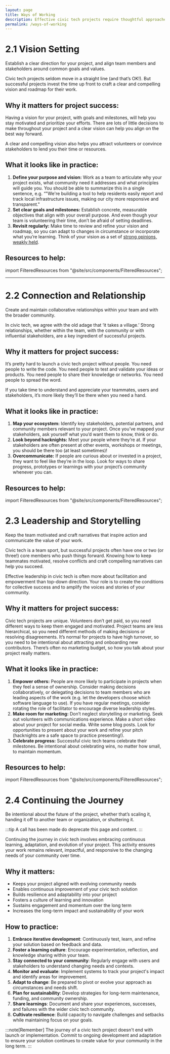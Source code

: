 ```yaml
---
layout: page
title: Ways of Working
description: Effective civic tech projects require thoughtful approaches to collaboration, leadership, engagement and continuous improvement. The practices below help teams navigate complex challenges, foster strong relationships, and ensure their projects are meeting the needs of communities.
permalink: /ways-of-working
---
```


# 2.1 Vision Setting

Establish a clear direction for your project, and align team members and stakeholders around common goals and values.

Civic tech projects seldom move in a straight line (and that’s OK\!). But successful projects invest the time up front to craft a clear and compelling vision and roadmap for their work.

## Why it matters for project success:

Having a vision for your project, with goals and milestones, will help you stay motivated and prioritize your efforts. There are lots of little decisions to make throughout your project and a clear vision can help you align on the best way forward.

A clear and compelling vision also helps you attract volunteers or convince stakeholders to lend you their time or resources.

## What it looks like in practice:

1. **Define your purpose and vision:** Work as a team to articulate why your project exists, what community need it addresses and what principles will guide you. You should be able to summarize this in a single sentence, e.g. “"We're building a tool to help residents easily report and track local infrastructure issues, making our city more responsive and transparent."
2. **Set clear goals and milestones:** Establish concrete, measurable objectives that align with your overall purpose. And even though your team is volunteering their time, don’t be afraid of setting deadlines.
3. **Revisit regularly:** Make time to review and refine your vision and roadmap, so you can adapt to changes in circumstance or incorporate what you’re learning. Think of your vision as a set of [strong opinions, weakly held](https://medium.com/@ameet/strong-opinions-weakly-held-a-framework-for-thinking-6530d417e364).

## Resources to help:

import FilteredResources from "@site/src/components/FilteredResources";

<FilteredResources matchSection="vision setting" />

---

# 2.2 Connection and Relationship

Create and maintain collaborative relationships within your team and with the broader community.

In civic tech, we agree with the old adage that ‘it takes a village.’ Strong relationships, whether within the team, with the community or with influential stakeholders, are a key ingredient of successful projects.

## Why it matters for project success:

It’s pretty hard to launch a civic tech project without people. You need people to write the code. You need people to test and validate your ideas or products. You need people to share their knowledge or networks. You need people to spread the word.

If you take time to understand and appreciate your teammates, users and stakeholders, it’s more likely they’ll be there when you need a hand.

## What it looks like in practice:

1. **Map your ecosystem:** Identify key stakeholders, potential partners, and community members relevant to your project. Once you’ve mapped your stakeholders, ask yourself what you’d want them to know, think or do.
2. **Look beyond hacknights:** Meet your people where they’re at. If your stakeholders are often present at other events, workshops or meetings, you should be there too (at least sometimes)!
3. **Overcommunicate:** If people are curious about or invested in a project, they want to feel like they’re in the loop. Look for ways to share progress, prototypes or learnings with your project’s community whenever you can.

## Resources to help:

import FilteredResources from "@site/src/components/FilteredResources";

<FilteredResources matchSection="connection and relationship" />

# 2.3 Leadership and Storytelling

Keep the team motivated and craft narratives that inspire action and communicate the value of your work.

Civic tech is a team sport, but successful projects often have one or two (or three!) core members who push things forward. Knowing how to keep teammates motivated, resolve conflicts and craft compelling narratives can help you succeed.

Effective leadership in civic tech is often more about facilitation and empowerment than top-down direction. Your role is to create the conditions for collective success and to amplify the voices and stories of your community.

## Why it matters for project success:

Civic tech projects are unique. Volunteers don’t get paid, so you need different ways to keep them engaged and motivated. Project teams are less hierarchical, so you need different methods of making decisions or resolving disagreements. It’s normal for projects to have high turnover, so you need to be intentional about attracting and onboarding new contributors. There’s often no marketing budget, so how you talk about your project really matters.

## What it looks like in practice:

1. **Empower others:** People are more likely to participate in projects when they feel a sense of ownership. Consider making decisions collaboratively, or delegating decisions to team members who are leading aspects of the work (e.g. let the developers choose which software language to use). If you have regular meetings, consider rotating the role of facilitator to encourage diverse leadership styles.
2. **Make room for marketing:** Don’t neglect storytelling or marketing. Seek out volunteers with communications experience. Make a short video about your project for social media. Write some blog posts. Look for opportunities to present about your work and refine your pitch (hacknights are a safe space to practice presenting!).
3. **Celebrate progress:** Successful civic tech teams celebrate their milestones. Be intentional about celebrating wins, no matter how small, to maintain momentum.

## Resources to help:

import FilteredResources from "@site/src/components/FilteredResources";

<FilteredResources matchSection="leadership and storytelling" />

# 2.4 Continuing the Journey

Be intentional about the future of the project, whether that’s scaling it, handing it off to another team or organization, or shuttering it.

:::tip
A call has been made do deprecate this page and content.
:::

Continuing the journey in civic tech involves embracing continuous learning, adaptation, and evolution of your project. This activity ensures your work remains relevant, impactful, and responsive to the changing needs of your community over time.

## Why it matters:

- Keeps your project aligned with evolving community needs
- Enables continuous improvement of your civic tech solution
- Builds resilience and adaptability into your project
- Fosters a culture of learning and innovation
- Sustains engagement and momentum over the long term
- Increases the long-term impact and sustainability of your work

## How to practice:

1. **Embrace iterative development**: Continuously test, learn, and refine your solution based on feedback and data.
2. **Foster a learning culture**: Encourage experimentation, reflection, and knowledge sharing within your team.
3. **Stay connected to your community**: Regularly engage with users and stakeholders to understand changing needs and contexts.
4. **Monitor and evaluate**: Implement systems to track your project's impact and identify areas for improvement.
5. **Adapt to change**: Be prepared to pivot or evolve your approach as circumstances and needs shift.
6. **Plan for sustainability**: Develop strategies for long-term maintenance, funding, and community ownership.
7. **Share learnings**: Document and share your experiences, successes, and failures with the wider civic tech community.
8. **Cultivate resilience**: Build capacity to navigate challenges and setbacks while maintaining focus on your goals.

:::note[Remember]
The journey of a civic tech project doesn't end with launch or implementation. Commit to ongoing development and adaptation to ensure your solution continues to create value for your community in the long term.
:::
